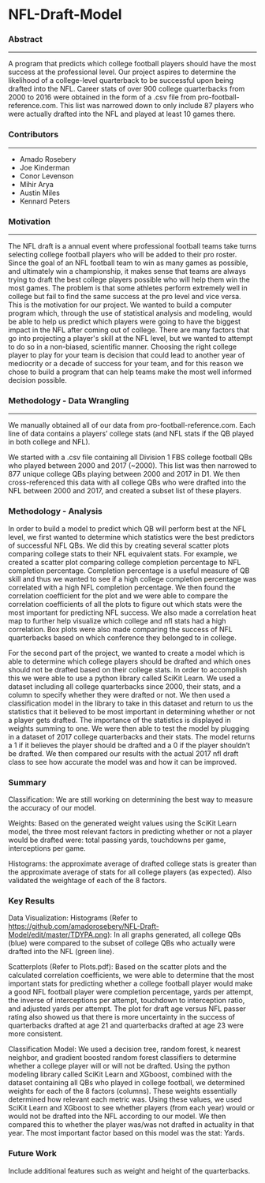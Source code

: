 # NFL-Draft-Model

### Abstract
-----------
A program that predicts which college football players should have the most success at the professional level. Our project aspires to determine the likelihood of a college-level quarterback to be successful upon being drafted into the NFL. Career stats of over 900 college quarterbacks from 2000 to 2016 were obtained in the form of a .csv file from pro-football-reference.com. This list was narrowed down to only include 87 players who were actually drafted into the NFL and played at least 10 games there.

### Contributors
-----------
-  Amado Rosebery
-  Joe Kinderman
-  Conor Levenson
-  Mihir Arya
-  Austin Miles
-  Kennard Peters


### Motivation
-----------
The NFL draft is a annual event where professional football teams take turns selecting college football players who will be added to their pro roster. Since the goal of an NFL football team to win as many games as possible, and ultimately win a championship, it makes sense that teams are always trying to draft the best college players possible who will help them win the most games. The problem is that some athletes perform extremely well in college but fail to find the same success at the pro level and vice versa. This is the motivation for our project. We wanted to build a computer program which, through the use of statistical analysis and modeling, would be able to help us predict which players were going to have the biggest impact in the NFL after coming out of college. There are many factors that go into projecting a player's skill at the NFL level, but we wanted to attempt to do so in a non-biased, scientific manner. Choosing the right college player to play for your team is decision that could lead to another year of mediocrity or a decade of success for your team, and for this reason we chose to build a program that can help teams make the most well informed decision possible. 

### Methodology - Data Wrangling
------------
We manually obtained all of our data from pro-football-reference.com. Each line of data contains a players’ college stats (and NFL stats if the QB played in both college and NFL).

We started with a .csv file containing all Division 1 FBS college football QBs who played between 2000 and 2017 (~2000). This list was then narrowed to 877 unique college QBs playing between 2000 and 2017 in D1. We then cross-referenced this data with all college QBs who were drafted into the NFL between 2000 and 2017, and created a subset list of these players.

### Methodology - Analysis
In order to build a model to predict which QB will perform best at the NFL level, we first wanted to determine which statistics were the best predictors of successful NFL QBs. We did this by creating several scatter plots comparing college stats to their NFL equivalent stats. For example, we created a scatter plot comparing college completion percentage to NFL completion percentage. Completion percentage is a useful measure of QB skill and thus we wanted to see if a high college completion percentage was correlated with a high NFL completion percentage. We then found the correlation coefficient for the plot and we were able to compare the correlation coefficients of all the plots to figure out which stats were the most important for predicting NFL success. We also made a correlation heat map to further help visualize which college and nfl stats had a high correlation. Box plots were also made comparing the success of NFL quarterbacks based on which conference they belonged to in college. 

For the second part of the project, we wanted to create a model which is able to determine which college players should be drafted and which ones should not be drafted based on their college stats. In order to accomplish this we were able to use a python library called SciKit Learn. We used a dataset including all college quarterbacks since 2000, their stats, and a column to specify whether they were drafted or not. We then used a classification model in the library to take in this dataset and return to us the statistics that it believed to be most important in determining whether or not a player gets drafted. The importance of the statistics is displayed in weights summing to one. We were then able to test the model by plugging in a dataset of 2017 college quarterbacks and their stats. The model returns a 1 if it believes the player should be drafted and a 0 if the player shouldn’t be drafted. We then compared our results with the actual 2017 nfl draft class to see how accurate the model was and how it can be improved. 

### Summary
Classification: We are still working on determining the best way to measure the accuracy of our model.

Weights: Based on the generated weight values using the SciKit Learn model, the three most relevant factors in predicting whether or not a player would be drafted were: total passing yards, touchdowns per game, interceptions per game.

Histograms: the approximate average of drafted college stats is greater than the approximate average of stats for all college players (as expected). Also validated the weightage of each of the 8 factors.


### Key Results

Data Visualization: 
Histograms (Refer to https://github.com/amadorosebery/NFL-Draft-Model/edit/master/TDYPA.png): In all graphs generated, all college QBs (blue) were compared to the subset of college QBs who actually were drafted into the NFL (green line). 

Scatterplots (Refer to Plots.pdf): Based on the scatter plots and the calculated correlation coefficients, we were able to determine that the most important stats for predicting whether a college football player would make a good NFL football player were completion percentage, yards per attempt, the inverse of interceptions per attempt, touchdown to interception ratio, and adjusted yards per attempt. The plot for draft age versus NFL passer rating also showed us that there is more uncertainty in the success of quarterbacks drafted at age 21 and quarterbacks drafted at age 23 were more consistent. 

Classification Model:
We used a decision tree, random forest, k nearest neighbor, and gradient boosted random forest classifiers to determine whether a college player will or will not be drafted. Using the python modeling library called SciKit Learn and XGboost, combined with the dataset containing all QBs who played in college football, we determined weights for each of the 8 factors (columns). These weights essentially determined how relevant each metric was. Using these values, we used SciKit Learn and XGboost to see whether players (from each year) would or would not be drafted into the NFL according to our model. We then compared this to whether the player was/was not drafted in actuality in that year. The most important factor based on this model was the stat: Yards. 


### Future Work
Include additional features such as weight and height of the quarterbacks.

